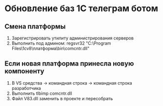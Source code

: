 # Обновление баз 1С телеграм ботом

## Смена платформы

1. Зарегистрировать утилиту администрирования серверов
1. Выполнить под админом: regsvr32 "C:\Program Files\1cv8\платформа\bin\comcntr.dll"

## Если новая платформа принесла новую компоненту

1. В VS средства -> командная строка -> командная строка разработчика
1. Выполнить tlbimp comcntr.dll
1. Файл V83.dll заменить в проекте и пересобрать
